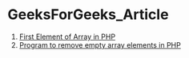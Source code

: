 # GeeksForGeeks_Article
1. <a href = "https://www.geeksforgeeks.org/how-to-get-the-first-element-of-an-array-in-php/">First Element of Array in PHP </a>
2. <a href = "https://www.geeksforgeeks.org/program-to-remove-empty-array-elements-in-php/">Program to remove empty array elements in PHP </a>
